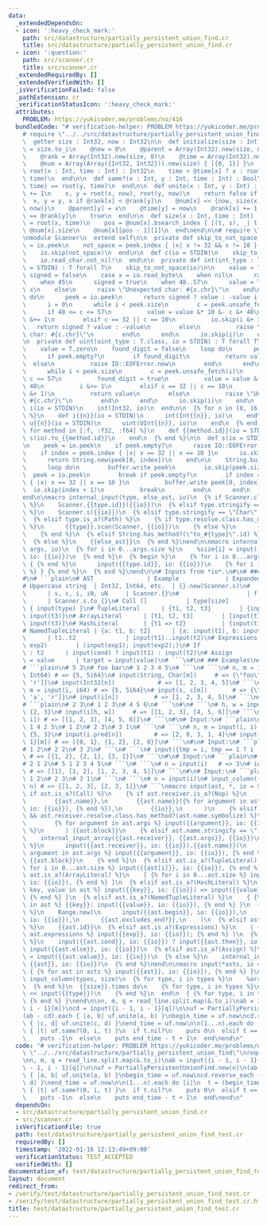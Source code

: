 ```yaml
---
data:
  _extendedDependsOn:
  - icon: ':heavy_check_mark:'
    path: src/datastructure/partially_persistent_union_find.cr
    title: src/datastructure/partially_persistent_union_find.cr
  - icon: ':question:'
    path: src/scanner.cr
    title: src/scanner.cr
  _extendedRequiredBy: []
  _extendedVerifiedWith: []
  _isVerificationFailed: false
  _pathExtension: cr
  _verificationStatusIcon: ':heavy_check_mark:'
  attributes:
    PROBLEM: https://yukicoder.me/problems/no/416
  bundledCode: "# verification-helper: PROBLEM https://yukicoder.me/problems/no/416\n\
    # require \"../../src/datastructure/partially_persistent_union_find\"\nclass PartiallyPersistentUnionFind\n\
    \  getter size : Int32, now : Int32\n\n  def initialize(size : Int)\n    @size\
    \ = size.to_i\n    @now = 0\n    @parent = Array(Int32).new(size, &.itself)\n\
    \    @rank = Array(Int32).new(size, 0)\n    @time = Array(Int32).new(size, Int32::MAX)\n\
    \    @num = Array(Array({Int32, Int32})).new(size) { [{0, 1}] }\n  end\n\n  def\
    \ root(x : Int, time : Int) : Int32\n    time < @time[x] ? x : root(@parent[x],\
    \ time)\n  end\n\n  def same?(x : Int, y : Int, time : Int) : Bool\n    root(x,\
    \ time) == root(y, time)\n  end\n\n  def unite(x : Int, y : Int) : Bool\n    @now\
    \ += 1\n    x, y = root(x, now), root(y, now)\n    return false if x == y\n  \
    \  x, y = y, x if @rank[x] < @rank[y]\n    @num[x] << {now, size(x, now) + size(y,\
    \ now)}\n    @parent[y] = x\n    @time[y] = now\n    @rank[x] += 1 if @rank[x]\
    \ == @rank[y]\n    true\n  end\n\n  def size(x : Int, time : Int) : Int\n    x\
    \ = root(x, time)\n    pos = @num[x].bsearch_index { |(t, s), _| t > time } ||\
    \ @num[x].size\n    @num[x][pos - 1][1]\n  end\nend\n\n# require \"../../src/scanner\"\
    \nmodule Scanner\n  extend self\n\n  private def skip_to_not_space(io)\n    peek\
    \ = io.peek\n    not_space = peek.index { |x| x != 32 && x != 10 } || peek.size\n\
    \    io.skip(not_space)\n  end\n\n  def c(io = STDIN)\n    skip_to_not_space(io)\n\
    \    io.read_char.not_nil!\n  end\n\n  private def int(int_type : T.class, io\
    \ = STDIN) : T forall T\n    skip_to_not_space(io)\n\n    value = T.zero\n   \
    \ signed = false\n    case x = io.read_byte\n    when nil\n      raise IO::EOFError.new\n\
    \    when 45\n      signed = true\n    when 48..57\n      value = T.new 48 &-\
    \ x\n    else\n      raise \"Unexpected char: #{x.chr}\"\n    end\n\n    loop\
    \ do\n      peek = io.peek\n      return signed ? value : -value if peek.empty?\n\
    \      i = 0\n      while i < peek.size\n        c = peek.unsafe_fetch(i)\n  \
    \      if 48 <= c <= 57\n          value = value &* 10 &- c &+ 48\n          i\
    \ &+= 1\n        elsif c == 32 || c == 10\n          io.skip(i &+ 1)\n       \
    \   return signed ? value : -value\n        else\n          raise \"Unexpected\
    \ char: #{c.chr}\"\n        end\n      end\n      io.skip(i)\n    end\n  end\n\
    \n  private def uint(uint_type : T.class, io = STDIN) : T forall T\n    skip_to_not_space(io)\n\
    \    value = T.zero\n    found_digit = false\n    loop do\n      peek = io.peek\n\
    \      if peek.empty?\n        if found_digit\n          return value\n      \
    \  else\n          raise IO::EOFError.new\n        end\n      end\n      i = 0\n\
    \      while i < peek.size\n        c = peek.unsafe_fetch(i)\n        if 48 <=\
    \ c <= 57\n          found_digit = true\n          value = value &* 10 &+ c &-\
    \ 48\n          i &+= 1\n        elsif c == 32 || c == 10\n          io.skip(i\
    \ &+ 1)\n          return value\n        else\n          raise \"Unexpected char:\
    \ #{c.chr}\"\n        end\n      end\n      io.skip(i)\n    end\n  end\n\n  def\
    \ i(io = STDIN)\n    int(Int32, io)\n  end\n\n  {% for n in [8, 16, 32, 64, 128]\
    \ %}\n    def i{{n}}(io = STDIN)\n      int(Int{{n}}, io)\n    end\n\n    def\
    \ u{{n}}(io = STDIN)\n      uint(UInt{{n}}, io)\n    end\n  {% end %}\n\n  {%\
    \ for method in [:f, :f32, :f64] %}\n    def {{method.id}}(io = STDIN)\n     \
    \ s(io).to_{{method.id}}\n    end\n  {% end %}\n\n  def s(io = STDIN)\n    skip_to_not_space(io)\n\
    \n    peek = io.peek\n    if peek.empty?\n      raise IO::EOFError.new\n    end\n\
    \    if index = peek.index { |x| x == 32 || x == 10 }\n      io.skip(index + 1)\n\
    \      return String.new(peek[0, index])\n    end\n\n    String.build do |buffer|\n\
    \      loop do\n        buffer.write peek\n        io.skip(peek.size)\n      \
    \  peek = io.peek\n        break if peek.empty?\n        if index = peek.index\
    \ { |x| x == 32 || x == 10 }\n          buffer.write peek[0, index]\n        \
    \  io.skip(index + 1)\n          break\n        end\n      end\n    end\n  end\n\
    end\n\nmacro internal_input(type, else_ast, io)\n  {% if Scanner.class.has_method?(type.id)\
    \ %}\n    Scanner.{{type.id}}({{io}})\n  {% elsif type.stringify == \"String\"\
    \ %}\n    Scanner.s({{io}})\n  {% elsif type.stringify == \"Char\" %}\n    Scanner.c({{io}})\n\
    \  {% elsif type.is_a?(Path) %}\n    {% if type.resolve.class.has_method?(:scan)\
    \ %}\n      {{type}}.scan(Scanner, {{io}})\n    {% else %}\n      {{type}}.new(Scanner.s({{io}}))\n\
    \    {% end %}\n  {% elsif String.has_method?(\"to_#{type}\".id) %}\n    Scanner.s({{io}}).to_{{type.id}}\n\
    \  {% else %}\n    {{else_ast}}\n  {% end %}\nend\n\nmacro internal_input_array(type,\
    \ args, io)\n  {% for i in 0...args.size %}\n    %size{i} = input({{args[i]}},\
    \ io: {{io}})\n  {% end %}\n  {% begin %}\n    {% for i in 0...args.size %} Array.new(%size{i})\
    \ { {% end %}\n      input({{type.id}}, io: {{io}})\n    {% for i in 0...args.size\
    \ %} } {% end %}\n  {% end %}\nend\n\n# Inputs from *io*.\n#\n# ### Specifications\n\
    #\n# ```plain\n# AST               | Example             | Expanded code\n# ------------------+---------------------+---------------------------------------\n\
    # Uppercase string  | Int32, Int64, etc.  | {}.new(Scanner.s)\n#             \
    \      | s, c, i, iN, uN     | Scanner.{}\n#                   | f, big_i, etc.\
    \      | Scanner.s.to_{}\n# Call []           | type[size]          | Array.new(input(size))\
    \ { input(type) }\n# TupleLiteral      | {t1, t2, t3}        | {input(t1), input(t2),\
    \ input(t3)}\n# ArrayLiteral      | [t1, t2, t3]        | [input(t1), input(t2),\
    \ input(t3)]\n# HashLiteral       | {t1 => t2}          | {input(t1) => input(t2)}\n\
    # NamedTupleLiteral | {a: t1, b: t2}      | {a: input(t1), b: input(t2)}\n# RangeLiteral\
    \      | t1..t2              | input(t1)..input(t2)\n# Expressions       | (exp1;\
    \ exp2)        | (input(exp1); input(exp2);)\n# If                | cond ? t1\
    \ : t2      | input(cond) ? input(t1) : input(t2)\n# Assign            | target\
    \ = value      | target = input(value)\n# ```\n#\n# ### Examples\n#\n# Input:\n\
    # ```plain\n# 5 3\n# foo bar\n# 1 2 3 4 5\n# ```\n# ```\n# n, m = input(Int32,\
    \ Int64) # => {5, 5i64}\n# input(String, Char[m])     # => {\"foo\", ['b', 'a',\
    \ 'r']}\n# input(Int32[n])            # => [1, 2, 3, 4, 5]\n# ```\n# ```\n# n,\
    \ m = input(i, i64) # => {5, 5i64}\n# input(s, c[m])       # => {\"foo\", ['b',\
    \ 'a', 'r']}\n# input(i[n])          # => [1, 2, 3, 4, 5]\n# ```\n#\n# Input:\n\
    # ```plain\n# 2 3\n# 1 2 3\n# 4 5 6\n# ```\n#\n# ```\n# h, w = input(i, i) # =>\
    \ {2, 3}\n# input(i[h, w])     # => [[1, 2, 3], [4, 5, 6]]\n# ```\n# ```\n# input(i[i,\
    \ i]) # => [[1, 2, 3], [4, 5, 6]]\n# ```\n#\n# Input:\n# ```plain\n# 5 3\n# 3\
    \ 1 4 2 5\n# 1 2\n# 2 3\n# 3 1\n# ```\n# ```\n# n, m = input(i, i)       # =>\
    \ {5, 3}\n# input(i.pred[n])         # => [2, 0, 3, 1, 4]\n# input({i - 1, i -\
    \ 1}[m]) # => [{0, 1}, {1, 2}, {2, 0}]\n# ```\n#\n# Input:\n# ```plain\n# 3\n\
    # 1 2\n# 2 2\n# 3 2\n# ```\n# ```\n# input({tmp = i, tmp == 1 ? i : i.pred}[i])\
    \ # => [{1, 2}, {2, 1}, {3, 1}]\n# ```\n#\n# Input:\n# ```plain\n# 3\n# 1 1\n\
    # 2 1 2\n# 5 1 2 3 4 5\n# ```\n# ```\n# n = input(i)   # => 3\n# input(i[i][n])\
    \ # => [[1], [1, 2], [1, 2, 3, 4, 5]]\n# ```\n#\n# Input:\n# ```plain\n# 3\n#\
    \ 1 2\n# 2 3\n# 3 1\n# ```\n# ```\n# n = input(i)\n# input_column({Int32, Int32},\
    \ n) # => {[1, 2, 3], [2, 3, 1]}\n# ```\nmacro input(ast, *, io = STDIN)\n  {%\
    \ if ast.is_a?(Call) %}\n    {% if ast.receiver.is_a?(Nop) %}\n      internal_input(\n\
    \        {{ast.name}},\n        {{ast.name}}({% for argument in ast.args %} input({{argument}},\
    \ io: {{io}}), {% end %}),\n        {{io}},\n      )\n    {% elsif ast.receiver.is_a?(Path)\
    \ && ast.receiver.resolve.class.has_method?(ast.name.symbolize) %}\n      {{ast.receiver}}.{{ast.name}}(\n\
    \        {% for argument in ast.args %} input({{argument}}, io: {{io}}) {% end\
    \ %}\n      ) {{ast.block}}\n    {% elsif ast.name.stringify == \"[]\" %}\n  \
    \    internal_input_array({{ast.receiver}}, {{ast.args}}, {{io}})\n    {% else\
    \ %}\n      input({{ast.receiver}}, io: {{io}}).{{ast.name}}(\n        {% for\
    \ argument in ast.args %} input({{argument}}, io: {{io}}), {% end %}\n      )\
    \ {{ast.block}}\n    {% end %}\n  {% elsif ast.is_a?(TupleLiteral) %}\n    { {%\
    \ for i in 0...ast.size %} input({{ast[i]}}, io: {{io}}), {% end %} }\n  {% elsif\
    \ ast.is_a?(ArrayLiteral) %}\n    [ {% for i in 0...ast.size %} input({{ast[i]}},\
    \ io: {{io}}), {% end %} ]\n  {% elsif ast.is_a?(HashLiteral) %}\n    { {% for\
    \ key, value in ast %} input({{key}}, io: {{io}}) => input({{value}}, io: {{io}}),\
    \ {% end %} }\n  {% elsif ast.is_a?(NamedTupleLiteral) %}\n    { {% for key, value\
    \ in ast %} {{key}}: input({{value}}, io: {{io}}), {% end %} }\n  {% elsif ast.is_a?(RangeLiteral)\
    \ %}\n    Range.new(\n      input({{ast.begin}}, io: {{io}}),\n      input({{ast.end}},\
    \ io: {{io}}),\n      {{ast.excludes_end?}},\n    )\n  {% elsif ast.is_a?(SymbolLiteral)\
    \ %}\n    {{ast.id}}\n  {% elsif ast.is_a?(Expressions) %}\n    ( {% for exp in\
    \ ast.expressions %} input({{exp}}, io: {{io}}); {% end %} )\n  {% elsif ast.is_a?(If)\
    \ %}\n    input({{ast.cond}}, io: {{io}}) ? input({{ast.then}}, io: {{io}}) :\
    \ input({{ast.else}}, io: {{io}})\n  {% elsif ast.is_a?(Assign) %}\n    {{ast.target}}\
    \ = input({{ast.value}}, io: {{io}})\n  {% else %}\n    internal_input({{ast}},\
    \ {{ast}}, io: {{io}})\n  {% end %}\nend\n\nmacro input(*asts, io = STDIN)\n \
    \ { {% for ast in asts %} input({{ast}}, io: {{io}}), {% end %} }\nend\n\nmacro\
    \ input_column(types, size)\n  {% for type, i in types %}\n    %array{i} = Array({{type}}).new({{size}})\n\
    \  {% end %}\n  {{size}}.times do\n    {% for type, i in types %}\n      %array{i}\
    \ << input({{type}})\n    {% end %}\n  end\n  { {% for type, i in types %} %array{i},\
    \ {% end %} }\nend\n\nn, m, q = read_line.split.map(&.to_i)\nab = input({i - 1,\
    \ i - 1}[m])\ncd = input({i - 1, i - 1}[q])\n\nuf = PartiallyPersistentUnionFind.new(n)\n\
    (ab - cd).each { |a, b| uf.unite(a, b) }\nbegin_time = uf.now\ncd.reverse_each\
    \ { |c, d| uf.unite(c, d) }\nend_time = uf.now\n\n(1...n).each do |i|\n  t = (begin_time..end_time).bsearch\
    \ { |t| uf.same?(0, i, t) }\n  if t.nil?\n    puts 0\n  elsif t == begin_time\n\
    \    puts -1\n  else\n    puts end_time - t + 1\n  end\nend\n"
  code: "# verification-helper: PROBLEM https://yukicoder.me/problems/no/416\nrequire\
    \ \"../../src/datastructure/partially_persistent_union_find\"\nrequire \"../../src/scanner\"\
    \nn, m, q = read_line.split.map(&.to_i)\nab = input({i - 1, i - 1}[m])\ncd = input({i\
    \ - 1, i - 1}[q])\n\nuf = PartiallyPersistentUnionFind.new(n)\n(ab - cd).each\
    \ { |a, b| uf.unite(a, b) }\nbegin_time = uf.now\ncd.reverse_each { |c, d| uf.unite(c,\
    \ d) }\nend_time = uf.now\n\n(1...n).each do |i|\n  t = (begin_time..end_time).bsearch\
    \ { |t| uf.same?(0, i, t) }\n  if t.nil?\n    puts 0\n  elsif t == begin_time\n\
    \    puts -1\n  else\n    puts end_time - t + 1\n  end\nend\n"
  dependsOn:
  - src/datastructure/partially_persistent_union_find.cr
  - src/scanner.cr
  isVerificationFile: true
  path: test/datastructure/partially_persistent_union_find_test.cr
  requiredBy: []
  timestamp: '2022-01-16 12:13:49+09:00'
  verificationStatus: TEST_ACCEPTED
  verifiedWith: []
documentation_of: test/datastructure/partially_persistent_union_find_test.cr
layout: document
redirect_from:
- /verify/test/datastructure/partially_persistent_union_find_test.cr
- /verify/test/datastructure/partially_persistent_union_find_test.cr.html
title: test/datastructure/partially_persistent_union_find_test.cr
---
```

